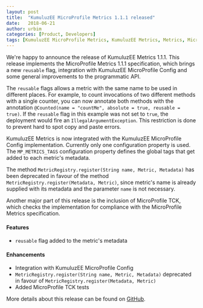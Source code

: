 ```yaml
---
layout: post
title:  "KumuluzEE MicroProfile Metrics 1.1.1 released"
date:   2018-06-21
author: urbim
categories: [Product, Developers]
tags: [KumuluzEE MicroProfile Metrics, KumuluzEE Metrics, Metrics, MicroProfile, Eclipse MicroProfile]
---
```


We're happy to announce the release of KumuluzEE Metrics 1.1.1. This release implements the MicroProfile Metrics 1.1.1
specification, which brings a new `reusable` flag, integration with KumuluzEE MicroProfile Config and some general
improvements to the programmatic API.

<!--more-->

The `reusable` flags allows a metric with the same name to be used in different places. For example, to count
invocations of two different methods with a single counter, you can now annotate both methods with the annotation
`@Counted(name = "countMe", absolute = true, reusable = true)`. If the `reusable` flag in this example
was not set to `true`, the deployment would fire an `IllegalArgumentException`. This restriction is done to prevent hard
to spot copy and paste errors.

KumuluzEE Metrics is now integrated with the KumuluzEE MicroProfile Config implementation. Currently only one
configuration property is used. The `MP_METRICS_TAGS` configuration property defines the global tags that get added to
each metric's metadata.

The method `MetricRegistry.register(String name, Metric, Metadata)` has been deprecated in favour of the method
`MetricRegistry.register(Metadata, Metric)`, since metric's name is already supplied with its metadata and the parameter
`name` is not necessary.

Another major part of this release is the inclusion of MicroProfile TCK, which checks the implementation for compliance
with the MicroProfile Metrics specification.

#### Features

- `reusable` flag added to the metric's metadata

#### Enhancements

- Integration with KumuluzEE MicroProfile Config
- `MetricRegistry.register(String name, Metric, Metadata)` deprecated in favour of `MetricRegistry.register(Metadata, Metric)`
- Added MicroProfile TCK tests

More details about this release can be found on [GitHub](https://github.com/kumuluz/kumuluzee-metrics/releases/tag/v1.1.1).
